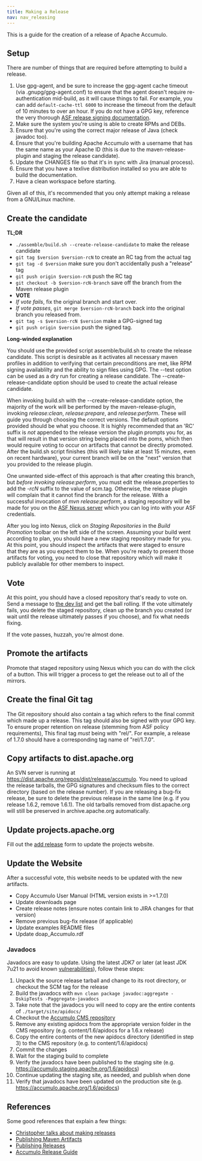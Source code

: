 ```yaml
---
title: Making a Release
nav: nav_releasing
---
```


This is a guide for the creation of a release of Apache Accumulo. 

## Setup

There are number of things that are required before attempting to build a release.

1. Use gpg-agent, and be sure to increase the gpg-agent cache timeout (via .gnupg/gpg-agent.conf) to ensure that the agent doesn't require re-authentication mid-build, as it will cause things to fail. For example, you can add `default-cache-ttl 6000` to increase the timeout from the default of 10 minutes to over an hour. If you do not have a GPG key, reference the very thorough [ASF release signing documentation][1].
2. Make sure the system you're using is able to create RPMs and DEBs.
3. Ensure that you're using the correct major release of Java (check javadoc too).
4. Ensure that you're building Apache Accumulo with a username that has the same name as your Apache ID (this is due to
   the maven-release-plugin and staging the release candidate).
5. Update the CHANGES file so that it's in sync with Jira (manual process).
6. Ensure that you have a texlive distribution installed so you are able to build the documentation.
7. Have a clean workspace before starting.

Given all of this, it's recommended that you only attempt making a release from a GNU/Linux machine.

## Create the candidate

**TL;DR**

* `./assemble/build.sh --create-release-candidate` to make the release candidate
* `git tag $version $version-rcN` to create an RC tag from the actual tag
* `git tag -d $version` make sure you don't accidentally push a "release" tag
* `git push origin $version-rcN` push the RC tag
* `git checkout -b $version-rcN-branch` save off the branch from the Maven release plugin
* **VOTE**
* *If vote fails*, fix the original branch and start over.
* *If vote passes*, `git merge $version-rcN-branch` back into the original branch you released from.
* `git tag -s $version-rcN $version` make a GPG-signed tag
* `git push origin $version` push the signed tag.

**Long-winded explanation**

You should use the provided script assemble/build.sh to create the release candidate. This script is
desirable as it activates all necessary maven profiles in addition to verifying that certain preconditions
are met, like RPM signing availablilty and the ability to sign files using GPG. The --test option can 
be used as a dry run for creating a release candidate. The --create-release-candidate option should be 
used to create the actual release candidate.

When invoking build.sh with the --create-release-candidate option, the majority of the work will be performed
by the maven-release-plugin, invoking *release:clean*, *release:prepare*, and *release:perform*. These will
guide you through choosing the correct versions. The default options provided should be what you choose.
It is highly recommended that an 'RC' suffix is *not* appended to the release version the plugin prompts
you for, as that will result in that version string being placed into the poms, which then would require 
voting to occur on artifacts that cannot be directly promoted. After the build.sh script finishes (this will 
likely take at least 15 minutes, even on recent hardware), your current branch will be on the "next" version 
that you provided to the release plugin.

One unwanted side-effect of this approach is that after creating this branch, but *before invoking release:perform*,
you must edit the release.properties to add the _-rcN_ suffix to the value of scm.tag. Otherwise, the release
plugin will complain that it cannot find the branch for the release. With a successful invocation of *mvn release:perform*,
a staging repository will be made for you on the [ASF Nexus server][2] which you can log into with your ASF 
credentials.

After you log into Nexus, click on _Staging Repositories_ in the _Build Promotion_ toolbar on the left side of
the screen. Assuming your build went according to plan, you should have a new staging repository made for
you. At this point, you should inspect the artifacts that were staged to ensure that they are as you expect
them to be. When you're ready to present those artifacts for voting, you need to close that repository which
will make it publicly available for other members to inspect.

## Vote

At this point, you should have a closed repository that's ready to vote on. Send a message to [the dev
list](mailto:dev@accumulo.apache.org) and get the ball rolling. If the vote ultimately fails, you delete
the staged repository, clean up the branch you created (or wait until the release ultimately passes if you
choose), and fix what needs fixing.

If the vote passes, huzzah, you're almost done.

## Promote the artifacts 

Promote that staged repository using Nexus which you can do with the click of a button. This will trigger
a process to get the release out to all of the mirrors.

## Create the final Git tag

The Git repository should also contain a tag which refers to the final commit which made up a release. This tag
should also be signed with your GPG key. To ensure proper retention on release (stemming from ASF policy
requirements), This final tag *must* being with "rel/". For example, a release of 1.7.0 should have a corresponding
tag name of "rel/1.7.0".


## Copy artifacts to dist.apache.org

An SVN server is running at https://dist.apache.org/repos/dist/release/accumulo. You need to upload the release
tarballs, the GPG signatures and checksum files to the correct directory (based on the release number). If you
are releasing a bug-fix release, be sure to delete the previous release in the same line (e.g. if you release
1.6.2, remove 1.6.1). The old tarballs removed from dist.apache.org will still be preserved in archive.apache.org
automatically.

## Update projects.apache.org

Fill out the [add release][addrelease] form to update the projects website.

## Update the Website

After a successful vote, this website needs to be updated with the new artifacts.

  * Copy Accumulo User Manual (HTML version exists in >=1.7.0)
  * Update downloads page
  * Create release notes (ensure notes contain link to JIRA changes for that version)
  * Remove previous bug-fix release (if applicable)
  * Update examples README files
  * Update doap_Accumulo.rdf

### Javadocs

Javadocs are easy to update. Using the latest JDK7 or later (at least JDK 7u21
to avoid known [vulnerabilities][7]), follow these steps:

1. Unpack the source release tarball and change to its root directory, or checkout the SCM tag for the release
2. Build the javadocs with `mvn clean package javadoc:aggregate -DskipTests -Paggregate-javadocs`
3. Take note that the javadocs you will need to copy are the entire contents of `./target/site/apidocs/`
4. Checkout the [Accumulo CMS repository][9]
5. Remove any existing apidocs from the appropriate version folder in the CMS repository (e.g. content/1.6/apidocs for a 1.6.x release)
6. Copy the entire contents of the new apidocs directory (identified in step 3) to the CMS repository (e.g. to content/1.6/apidocs)
7. Commit the changes
8. Wait for the staging build to complete
9. Verify the javadocs have been published to the staging site (e.g. https://accumulo.staging.apache.org/1.6/apidocs)
10. Continue updating the staging site, as needed, and publish when done
11. Verify that javadocs have been updated on the production site (e.g. https://accumulo.apache.org/1.6/apidocs)

## References

Some good references that explain a few things:

- [Christopher talks about making releases][3]
- [Publishing Maven Artifacts][4]
- [Publishing Releases][5]
- [Accumulo Release Guide][6]


[1]: https://www.apache.org/dev/release-signing
[2]: https://repository.apache.org/index.html
[3]: http://mail-archives.apache.org/mod_mbox/accumulo-dev/201305.mbox/raw/%3CCAL5zq9bH8y0FyjXmmfXhWPj8axosn9dZ7%2Bu-R1DK4Y-WM1YoWg%40mail.gmail.com%3E/
[4]: https://www.apache.org/dev/publishing-maven-artifacts.html
[5]: http://www.apache.org/dev/release-publishing.html
[6]: http://accumulo.apache.org/governance/releasing.html
[7]: http://www.kb.cert.org/vuls/id/225657
[8]: http://www.apache.org/dev/cmsref#extpaths
[9]: https://svn.apache.org/repos/asf/accumulo/site/trunk
[addrelease]: https://reporter.apache.org/addrelease.html?accumulo
